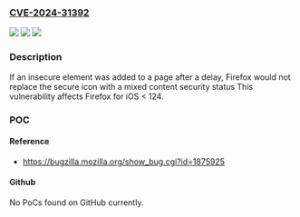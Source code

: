 ### [CVE-2024-31392](https://cve.mitre.org/cgi-bin/cvename.cgi?name=CVE-2024-31392)
![](https://img.shields.io/static/v1?label=Product&message=Firefox%20for%20iOS&color=blue)
![](https://img.shields.io/static/v1?label=Version&message=unspecified%3C%20124%20&color=brighgreen)
![](https://img.shields.io/static/v1?label=Vulnerability&message=Firefox%20on%20iOS%20would%20show%20pages%20with%20mixed%20content%20secure&color=brighgreen)

### Description

If an insecure element was added to a page after a delay, Firefox would not replace the secure icon with a mixed content security status This vulnerability affects Firefox for iOS < 124.

### POC

#### Reference
- https://bugzilla.mozilla.org/show_bug.cgi?id=1875925

#### Github
No PoCs found on GitHub currently.

